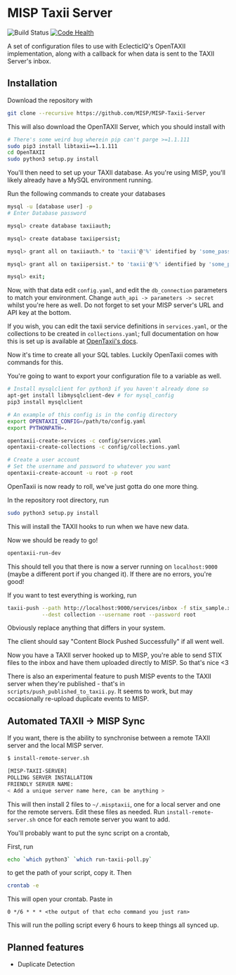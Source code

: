 # MISP Taxii Server

![Build Status ](https://travis-ci.org/MISP/MISP-Taxii-Server.svg?branch=master)
[![Code Health](https://landscape.io/github/MISP/MISP-Taxii-Server/master/landscape.svg?style=flat)](https://landscape.io/github/MISP/MISP-Taxii-Server/master)

A set of configuration files to use with EclecticIQ's OpenTAXII implementation,
along with a callback for when data is sent to the TAXII Server's inbox.

## Installation

Download the repository with
```bash
git clone --recursive https://github.com/MISP/MISP-Taxii-Server
```

This will also download the OpenTAXII Server, which you should install with
```bash
# There's some weird bug wherein pip can't parge >=1.1.111
sudo pip3 install libtaxii==1.1.111
cd OpenTAXII
sudo python3 setup.py install
```

You'll then need to set up your TAXII database. As you're using MISP, you'll likely
already have a MySQL environment running. 

Run the following commands to create your databases
```bash
mysql -u [database user] -p
# Enter Database password

mysql> create database taxiiauth;

mysql> create database taxiipersist;

mysql> grant all on taxiiauth.* to 'taxii'@'%' identified by 'some_password';

mysql> grant all on taxiipersist.* to 'taxii'@'%' identified by 'some_password';

mysql> exit;
```

Now, with that data edit `config.yaml`, and edit the `db_connection` parameters to match
your environment. Change `auth_api -> parameters -> secret` whilst you're here as well.
Do not forget to set your MISP server's URL and API key at the bottom.

If you wish, you can edit the taxii service definitions in `services.yaml`, 
or the collections to be created in `collections.yaml`; full documentation on how this is set up is available at [OpenTaxii's docs](https://opentaxii.readthedocs.io/en/stable/configuration.html).

Now it's time to create all your SQL tables. Luckily OpenTaxii comes with commands for this.

You're going to want to export your configuration file to a variable as well.
```bash
# Install mysqlclient for python3 if you haven't already done so
apt-get install libmysqlclient-dev # for mysql_config
pip3 install mysqlclient

# An example of this config is in the config directory
export OPENTAXII_CONFIG=/path/to/config.yaml
export PYTHONPATH=.

opentaxii-create-services -c config/services.yaml
opentaxii-create-collections -c config/collections.yaml

# Create a user account
# Set the username and password to whatever you want
opentaxii-create-account -u root -p root
```

OpenTaxii is now ready to roll, we've just gotta do one more thing.

In the repository root directory, run 
```bash
sudo python3 setup.py install
```

This will install the TAXII hooks to run when we have new data.

Now we should be ready to go!

```bash
opentaxii-run-dev
```

This should tell you that there is now a server running on `localhost:9000` (maybe a different port if you changed it). If there are no errors, you're good!

If you want to test everything is working, run
```bash
taxii-push --path http://localhost:9000/services/inbox -f stix_sample.xml \
           --dest collection --username root --password root
```

Obviously replace anything that differs in your system. 

The client should say "Content Block Pushed Successfully" if all went well.

Now you have a TAXII server hooked up to MISP, you're able to send STIX files to the inbox and have them uploaded directly to MISP. So that's nice <3

There is also an experimental feature to push MISP events to the TAXII server when they're published - that's in `scripts/push_published_to_taxii.py`. It seems to work, but may occasionally re-upload duplicate events to MISP.

## Automated TAXII -> MISP Sync

If you want, there is the ability to synchronise between a remote TAXII server and the local MISP server.

```bash
$ install-remote-server.sh

[MISP-TAXII-SERVER]
POLLING SERVER INSTALLATION
FRIENDLY SERVER NAME:
< Add a unique server name here, can be anything >
```

This will then install 2 files to `~/.misptaxii`, one for a local server and one for the remote servers.
Edit these files as needed. Run `install-remote-server.sh` once for each remote server you want to add.

You'll probably want to put the sync script on a crontab,

First, run

```bash
echo `which python3` `which run-taxii-poll.py`
```

to get the path of your script, copy it. Then 

```bash
crontab -e
```

This will open your crontab. Paste in

```cron
0 */6 * * * <the output of that echo command you just ran>
```

This will run the polling script every 6 hours to keep things all synced up.

## Planned features

- Duplicate Detection

